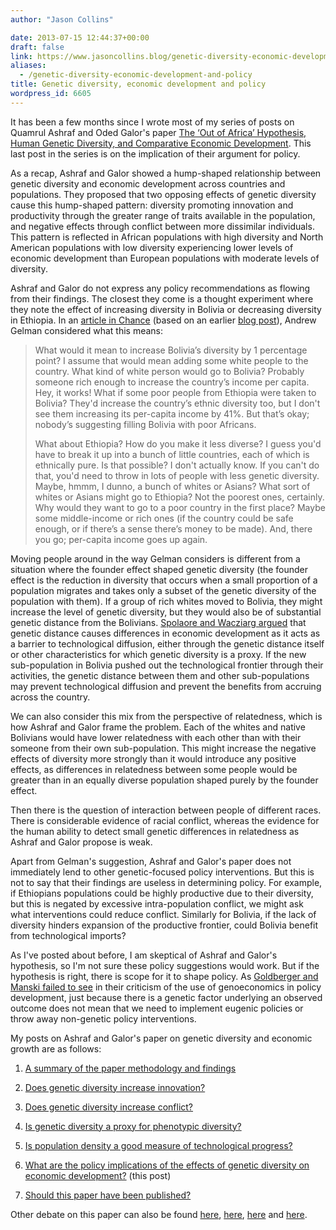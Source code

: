 ```yaml
---
author: "Jason Collins"

date: 2013-07-15 12:44:37+00:00
draft: false
link: https://www.jasoncollins.blog/genetic-diversity-economic-development-and-policy/
aliases:
  - /genetic-diversity-economic-development-and-policy
title: Genetic diversity, economic development and policy
wordpress_id: 6605
---
```


It has been a few months since I wrote most of my series of posts on Quamrul Ashraf and Oded Galor's paper [The ‘Out of Africa’ Hypothesis, Human Genetic Diversity, and Comparative Economic Development](https://www.jasoncollins.blog/the-out-of-africa-hypothesis-human-genetic-diversity-and-comparative-economic-development/). This last post in the series is on the implication of their argument for policy.

As a recap, Ashraf and Galor showed a hump-shaped relationship between genetic diversity and economic development across countries and populations. They proposed that two opposing effects of genetic diversity cause this hump-shaped pattern: diversity promoting innovation and productivity through the greater range of traits available in the population, and negative effects through conflict between more dissimilar individuals. This pattern is reflected in African populations with high diversity and North American populations with low diversity experiencing lower levels of economic development than European populations with moderate levels of diversity.

Ashraf and Galor do not express any policy recommendations as flowing from their findings. The closest they come is a thought experiment where they note the effect of increasing diversity in Bolivia or decreasing diversity in Ethiopia. In an [article in Chance](http://www.stat.columbia.edu/~gelman/research/published/ChanceEthics7.pdf) (based on an earlier [blog post](http://andrewgelman.com/2013/01/10/that-controversial-claim-that-high-genetic-diversity-or-low-genetic-diversity-is-bad-for-the-economy/)), Andrew Gelman considered what this means:


<blockquote>What would it mean to increase Bolivia’s diversity by 1 percentage point? I assume that would mean adding some white people to the country. What kind of white person would go to Bolivia? Probably someone rich enough to increase the country’s income per capita. Hey, it works! What if some poor people from Ethiopia were taken to Bolivia? They'd increase the country’s ethnic diversity too, but I don't see them increasing its per-capita income by 41%. But that’s okay; nobody’s suggesting filling Bolivia with poor Africans.

What about Ethiopia? How do you make it less diverse? I guess you'd have to break it up into a bunch of little countries, each of which is ethnically pure. Is that possible? I don't actually know. If you can't do that, you'd need to throw in lots of people with less genetic diversity. Maybe, hmmm, I dunno, a bunch of whites or Asians? What sort of whites or Asians might go to Ethiopia? Not the poorest ones, certainly. Why would they want to go to a poor country in the first place? Maybe some middle-income or rich ones (if the country could be safe enough, or if there’s a sense there’s money to be made). And, there you go; per-capita income goes up again.</blockquote>


Moving people around in the way Gelman considers is different from a situation where the founder effect shaped genetic diversity (the founder effect is the reduction in diversity that occurs when a small proportion of a population migrates and takes only a subset of the genetic diversity of the population with them). If a group of rich whites moved to Bolivia, they might increase the level of genetic diversity, but they would also be of substantial genetic distance from the Bolivians. [Spolaore and Wacziarg argued](https://www.jasoncollins.blog/genetic-distance-and-economic-development/) that genetic distance causes differences in economic development as it acts as a barrier to technological diffusion, either through the genetic distance itself or other characteristics for which genetic diversity is a proxy. If the new sub-population in Bolivia pushed out the technological frontier through their activities, the genetic distance between them and other sub-populations may prevent technological diffusion and prevent the benefits from accruing across the country.

We can also consider this mix from the perspective of relatedness, which is how Ashraf and Galor frame the problem. Each of the whites and native Bolivians would have lower relatedness with each other than with their someone from their own sub-population. This might increase the negative effects of diversity more strongly than it would introduce any positive effects, as differences in relatedness between some people would be greater than in an equally diverse population shaped purely by the founder effect.

Then there is the question of interaction between people of different races. There is considerable evidence of racial conflict, whereas the evidence for the human ability to detect small genetic differences in relatedness as Ashraf and Galor propose is weak.

Apart from Gelman's suggestion, Ashraf and Galor's paper does not immediately lend to other genetic-focused policy interventions. But this is not to say that their findings are useless in determining policy. For example, if Ethiopians populations could be highly productive due to their diversity, but this is negated by excessive intra-population conflict, we might ask what interventions could reduce conflict. Similarly for Bolivia, if the lack of diversity hinders expansion of the productive frontier, could Bolivia benefit from technological imports?

As I've posted about before, I am skeptical of Ashraf and Galor's hypothesis, so I'm not sure these policy suggestions would work. But if the hypothesis is right, there is scope for it to shape policy. As [Goldberger and Manski failed to see](https://www.jasoncollins.blog/the-use-of-heritability-in-policy-development/) in their criticism of the use of genoeconomics in policy development, just because there is a genetic factor underlying an observed outcome does not mean that we need to implement eugenic policies or throw away non-genetic policy interventions.

My posts on Ashraf and Galor's paper on genetic diversity and economic growth are as follows:



	
  1. [A summary of the paper methodology and findings](https://www.jasoncollins.blog/the-out-of-africa-hypothesis-human-genetic-diversity-and-comparative-economic-development/)

	
  2. [Does genetic diversity increase innovation?](https://www.jasoncollins.blog/does-genetic-diversity-increase-innovation/)

	
  3. [Does genetic diversity increase conflict?](https://www.jasoncollins.blog/does-genetic-diversity-increase-conflict/)

	
  4. [Is genetic diversity a proxy for phenotypic diversity?](https://www.jasoncollins.blog/is-genetic-diversity-a-proxy-for-phenotypic-diversity/)

	
  5. [Is population density a good measure of technological progress?](https://www.jasoncollins.blog/using-the-malthusian-model-to-measure-technology/)

	
  6. [What are the policy implications of the effects of genetic diversity on economic development?](https://www.jasoncollins.blog/genetic-diversity-economic-development-and-policy/) (this post)

	
  7. [Should this paper have been published?](https://www.jasoncollins.blog/publishing-on-genetic-diversity-and-economic-growth/)


Other debate on this paper can also be found [here](https://www.jasoncollins.blog/harvard-academics-on-genetic-diversity-and-economic-development/), [here](https://www.jasoncollins.blog/genetic-diversity-and-economic-development-ashraf-and-galor-respond/), [here](https://www.jasoncollins.blog/is-poverty-in-our-genes/) and [here](https://www.jasoncollins.blog/is-poverty-in-our-genes-from-the-comments/).
